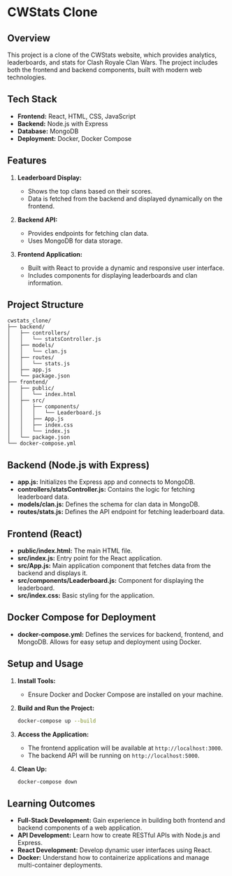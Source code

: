 
# CWStats Clone

## Overview
This project is a clone of the CWStats website, which provides analytics, leaderboards, and stats for Clash Royale Clan Wars. The project includes both the frontend and backend components, built with modern web technologies.

## Tech Stack
- **Frontend:** React, HTML, CSS, JavaScript
- **Backend:** Node.js with Express
- **Database:** MongoDB
- **Deployment:** Docker, Docker Compose

## Features
1. **Leaderboard Display:**
   - Shows the top clans based on their scores.
   - Data is fetched from the backend and displayed dynamically on the frontend.

2. **Backend API:**
   - Provides endpoints for fetching clan data.
   - Uses MongoDB for data storage.

3. **Frontend Application:**
   - Built with React to provide a dynamic and responsive user interface.
   - Includes components for displaying leaderboards and clan information.

## Project Structure
```plaintext
cwstats_clone/
├── backend/
│   ├── controllers/
│   │   └── statsController.js
│   ├── models/
│   │   └── clan.js
│   ├── routes/
│   │   └── stats.js
│   ├── app.js
│   └── package.json
├── frontend/
│   ├── public/
│   │   └── index.html
│   ├── src/
│   │   ├── components/
│   │   │   └── Leaderboard.js
│   │   ├── App.js
│   │   ├── index.css
│   │   └── index.js
│   └── package.json
└── docker-compose.yml
```

## Backend (Node.js with Express)
- **app.js:** Initializes the Express app and connects to MongoDB.
- **controllers/statsController.js:** Contains the logic for fetching leaderboard data.
- **models/clan.js:** Defines the schema for clan data in MongoDB.
- **routes/stats.js:** Defines the API endpoint for fetching leaderboard data.

## Frontend (React)
- **public/index.html:** The main HTML file.
- **src/index.js:** Entry point for the React application.
- **src/App.js:** Main application component that fetches data from the backend and displays it.
- **src/components/Leaderboard.js:** Component for displaying the leaderboard.
- **src/index.css:** Basic styling for the application.

## Docker Compose for Deployment
- **docker-compose.yml:** Defines the services for backend, frontend, and MongoDB. Allows for easy setup and deployment using Docker.

## Setup and Usage
1. **Install Tools:**
   - Ensure Docker and Docker Compose are installed on your machine.

2. **Build and Run the Project:**
   ```bash
   docker-compose up --build
   ```

3. **Access the Application:**
   - The frontend application will be available at `http://localhost:3000`.
   - The backend API will be running on `http://localhost:5000`.

4. **Clean Up:**
   ```bash
   docker-compose down
   ```

## Learning Outcomes
- **Full-Stack Development:** Gain experience in building both frontend and backend components of a web application.
- **API Development:** Learn how to create RESTful APIs with Node.js and Express.
- **React Development:** Develop dynamic user interfaces using React.
- **Docker:** Understand how to containerize applications and manage multi-container deployments.
